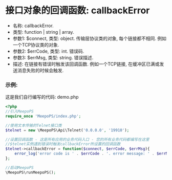 # 接口对象的回调函数: callbackError

- 名称: callbackError.
- 类型: function | string | array.
- 参数1: $connect, 类型: object. 传输层协议类的对象, 每个链接都不相同. 例如一个TCP协议类的对象.
- 参数2: $errCode, 类型: int. 错误码.
- 参数3: $errMsg, 类型: string. 错误描述.
- 描述: 在链接有错误时触发该回调函数. 例如一个TCP链接, 在缓冲区已满或发送消息失败的时候会触发.

### 示例:
这是我们自行编写的代码: demo.php
```php
<?php
//引入MeepoPS
require_once 'MeepoPS/index.php';

//使用文本传输的Telnet接口类
$telnet = new \MeepoPS\Api\Telnet('0.0.0.0', '19910');

//设置回调函数 - 这是所有应用的业务代码入口 - 您的所有业务代码都编写在这里
//$telnet实例遇到错误时触发callbackError所设置的回调函数
$telnet->callbackError = function($connect, $errCode, $errMsg){
    error_log('error code is ' . $errCode . '. error message: ' . $errMsg . '. connect is ' . serialize($connect));
};

//启动MeepoPS
\MeepoPS\runMeepoPS();
```
